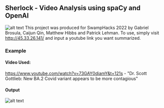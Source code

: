 ## Sherlock - Video Analysis using spaCy and OpenAI

![alt text](https://github.com/plehman2000/swamphacks/blob/main/imgs/im1.png?raw=true)
This project was produced for SwampHacks 2022 by Gabriel Brosula, Caijun Qin, Matthew Hibbs and Patrick Lehman. To use, simply visit http://45.33.26.141/ and input a youtube link you want summarized.
### Example
#### Video Used: 
https://www.youtube.com/watch?v=73GAY0diamY&t=121s - "Dr. Scott Gottlieb: New BA.2 Covid variant appears to be more contagious"

#### Output
![alt text](https://github.com/plehman2000/swamphacks/blob/main/imgs/im2.png?raw=true)


